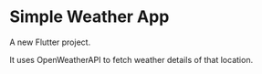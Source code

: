 # Simple Weather App

A new Flutter project.

It uses OpenWeatherAPI to fetch weather details of that location.


